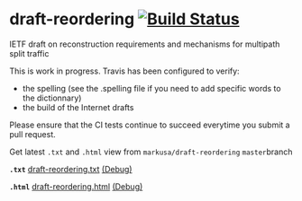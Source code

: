 # draft-reordering [![Build Status](https://travis-ci.com/markusa/draft-reordering.svg?branch=master)](https://travis-ci.com/markusa/draft-reordering)
IETF draft on reconstruction requirements and mechanisms for multipath split traffic

This is work in progress. Travis has been configured to verify:

- the spelling (see the .spelling file if you need to add specific words to the dictionnary)
- the build of the Internet drafts

Please ensure that the CI tests continue to succeed everytime you submit a pull request.

Get latest `.txt` and `.html` view from `markusa/draft-reordering` `master`branch

**`.txt`**
[draft-reordering.txt](https://xml2rfc.tools.ietf.org/cgi-bin/xml2rfc-dev.cgi?url=https://raw.githubusercontent.com/markusa/draft-reordering/master/draft-reordering.mkd&inputtype=kramdown) [(Debug)](https://xml2rfc.tools.ietf.org/cgi-bin/xml2rfc-dev.cgi?url=https://raw.githubusercontent.com/markusa/draft-reordering/master/draft-reordering.mkd&inputtype=kramdown&type=toframe)

**`.html`**
[draft-reordering.html](https://xml2rfc.tools.ietf.org/cgi-bin/xml2rfc-dev.cgi?url=https://raw.githubusercontent.com/markusa/draft-reordering/master/draft-reordering.mkd&inputtype=kramdown&mode=html) [(Debug)](https://xml2rfc.tools.ietf.org/cgi-bin/xml2rfc-dev.cgi?url=https://raw.githubusercontent.com/markusa/draft-reordering/master/draft-reordering.mkd&inputtype=kramdown&mode=html&type=toframe)
